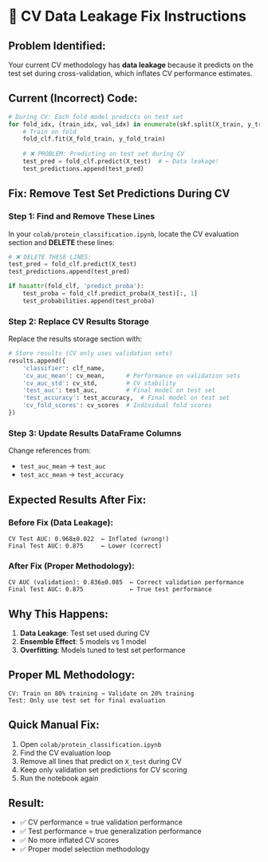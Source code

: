 # 🚨 CV Data Leakage Fix Instructions

## **Problem Identified:**
Your current CV methodology has **data leakage** because it predicts on the test set during cross-validation, which inflates CV performance estimates.

## **Current (Incorrect) Code:**
```python
# During CV: Each fold model predicts on test set
for fold_idx, (train_idx, val_idx) in enumerate(skf.split(X_train, y_train)):
    # Train on fold
    fold_clf.fit(X_fold_train, y_fold_train)
    
    # ❌ PROBLEM: Predicting on test set during CV
    test_pred = fold_clf.predict(X_test)  # ← Data leakage!
    test_predictions.append(test_pred)
```

## **Fix: Remove Test Set Predictions During CV**

### **Step 1: Find and Remove These Lines**
In your `colab/protein_classification.ipynb`, locate the CV evaluation section and **DELETE** these lines:

```python
# ❌ DELETE THESE LINES:
test_pred = fold_clf.predict(X_test)
test_predictions.append(test_pred)

if hasattr(fold_clf, 'predict_proba'):
    test_proba = fold_clf.predict_proba(X_test)[:, 1]
    test_probabilities.append(test_proba)
```

### **Step 2: Replace CV Results Storage**
Replace the results storage section with:

```python
# Store results (CV only uses validation sets)
results.append({
    'classifier': clf_name,
    'cv_auc_mean': cv_mean,      # Performance on validation sets
    'cv_auc_std': cv_std,        # CV stability
    'test_auc': test_auc,        # Final model on test set
    'test_accuracy': test_accuracy,  # Final model on test set
    'cv_fold_scores': cv_scores  # Individual fold scores
})
```

### **Step 3: Update Results DataFrame Columns**
Change references from:
- `test_auc_mean` → `test_auc`
- `test_acc_mean` → `test_accuracy`

## **Expected Results After Fix:**

### **Before Fix (Data Leakage):**
```
CV Test AUC: 0.968±0.022  ← Inflated (wrong!)
Final Test AUC: 0.875     ← Lower (correct)
```

### **After Fix (Proper Methodology):**
```
CV AUC (validation): 0.836±0.085  ← Correct validation performance
Final Test AUC: 0.875             ← True test performance
```

## **Why This Happens:**
1. **Data Leakage**: Test set used during CV
2. **Ensemble Effect**: 5 models vs 1 model
3. **Overfitting**: Models tuned to test set performance

## **Proper ML Methodology:**
```
CV: Train on 80% training → Validate on 20% training
Test: Only use test set for final evaluation
```

## **Quick Manual Fix:**
1. Open `colab/protein_classification.ipynb`
2. Find the CV evaluation loop
3. Remove all lines that predict on `X_test` during CV
4. Keep only validation set predictions for CV scoring
5. Run the notebook again

## **Result:**
- ✅ CV performance = true validation performance
- ✅ Test performance = true generalization performance  
- ✅ No more inflated CV scores
- ✅ Proper model selection methodology
